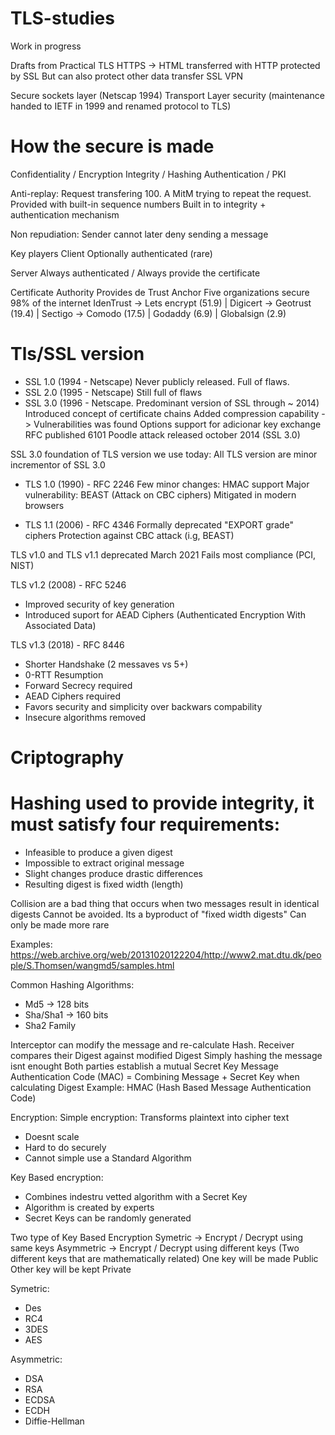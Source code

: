 # TLS-studies
Work in progress

Drafts from Practical TLS
HTTPS -> HTML transferred with HTTP protected by SSL
But can also protect other data transfer
SSL VPN

Secure sockets layer (Netscap 1994)
Transport Layer security (maintenance handed to IETF in 1999 and renamed protocol to TLS)

# How the secure is made
Confidentiality / Encryption
Integrity / Hashing
Authentication / PKI

Anti-replay: Request transfering 100. A MitM trying to repeat the request.
Provided with built-in sequence numbers
Built in to integrity + authentication mechanism

Non repudiation:
Sender cannot later deny sending a message


Key players
Client
Optionally authenticated (rare)

Server
Always authenticated / Always provide the certificate

Certificate Authority
Provides de Trust Anchor
Five organizations secure 98% of the internet
IdenTrust -> Lets encrypt (51.9) | Digicert -> Geotrust (19.4) | Sectigo -> Comodo (17.5) | Godaddy (6.9) | Globalsign (2.9)

# Tls/SSL version
- SSL 1.0 (1994 - Netscape)
Never publicly released. Full of flaws.
- SSL 2.0 (1995 - Netscape)
Still full of flaws
- SSL 3.0 (1996 - Netscape. Predominant version of SSL through ~ 2014)
Introduced concept of certificate chains
Added compression capability -> Vulnerabilities was found
Options support for adicionar key exchange
RFC published 6101
Poodle attack released october 2014 (SSL 3.0)

SSL 3.0 foundation of TLS version we use today:
All TLS version are minor incrementor of SSL 3.0

- TLS 1.0 (1990) - RFC 2246
Few minor changes: HMAC support
Major vulnerability: BEAST (Attack on CBC ciphers)
Mitigated in modern browsers

- TLS 1.1 (2006) - RFC 4346
Formally deprecated "EXPORT grade" ciphers
Protection against CBC attack (i.g, BEAST)

TLS v1.0 and TLS v1.1 deprecated March 2021
Fails most compliance (PCI, NIST)

TLS v1.2 (2008) - RFC 5246
- Improved security of key generation
- Introduced suport for AEAD Ciphers (Authenticated Encryption With Associated Data)

TLS v1.3 (2018) - RFC 8446
- Shorter Handshake (2 messaves vs 5+)
- 0-RTT Resumption
- Forward Secrecy required
- AEAD Ciphers required
- Favors security and simplicity over backwars compability
- Insecure algorithms removed


# Criptography

# Hashing used to provide integrity, it must satisfy four requirements:
- Infeasible to produce a given digest
- Impossible to extract original message
- Slight changes produce drastic differences
- Resulting digest is fixed width (length)

Collision are a bad thing that occurs when two messages result in identical digests
Cannot be avoided. Its a byproduct of "fixed width digests"
Can only be made more rare

Examples: https://web.archive.org/web/20131020122204/http://www2.mat.dtu.dk/people/S.Thomsen/wangmd5/samples.html

Common Hashing Algorithms:
- Md5 -> 128 bits
- Sha/Sha1 -> 160 bits
- Sha2 Family

Interceptor can modify the message and re-calculate Hash.
Receiver compares their Digest against modified Digest
Simply hashing the message isnt enought
Both parties establish a mutual Secret Key
Message Authentication Code (MAC) = Combining Message + Secret Key when calculating Digest
Example: HMAC (Hash Based Message Authentication Code)

Encryption:
Simple encryption: Transforms plaintext into cipher text
- Doesnt scale
- Hard to do securely
- Cannot simple use a Standard Algorithm

Key Based encryption:
- Combines indestru vetted algorithm with a Secret Key
- Algorithm is created by experts
- Secret Keys can be randomly generated

Two type of Key Based Encryption
Symetric -> Encrypt / Decrypt using same keys
Asymmetric -> Encrypt / Decrypt using different keys
(Two different keys that are mathematically related)
One key will be made Public
Other key will be kept Private

Symetric: 
- Des
- RC4
- 3DES
- AES

Asymmetric:
- DSA
- RSA
- ECDSA
- ECDH
- Diffie-Hellman






























